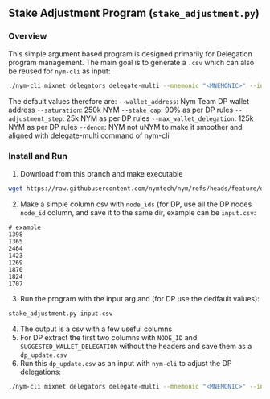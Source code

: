 ## Stake Adjustment Program (`stake_adjustment.py`)

### Overview

This simple argument based program is designed primarily for Delegation program management.
The main goal is to generate a `.csv` which can also be reused for `nym-cli` as input:
```sh
./nym-cli mixnet delegators delegate-multi --mnemonic "<MNEMONIC>" --input <PATH>/<FILE>.csv
```

The default values therefore are:
`--wallet_address`: Nym Team DP wallet address
`--saturation`: 250k NYM
`--stake_cap`: 90% as per DP rules
`--adjustment_step`: 25k NYM as per DP rules
`--max_wallet_delegation`: 125k NYM as per DP rules
`--denom`: NYM not uNYM to make it smoother and aligned with delegate-multi command of nym-cli

### Install and Run

1. Download from this branch and make executable
```sh
wget https://raw.githubusercontent.com/nymtech/nym/refs/heads/feature/operators/delegation-program-adjuster/scripts/delegation-program/stake_adjustment.py && chmod u+x stake_adjustment.py 
```
2. Make a simple column csv with `node_ids` (for DP, use all the DP nodes `node_id` column, and save it to the same dir, example can be `input.csv`:
```csv
# example
1398
1365
2464
1423
1269
1870
1824
1707
```
3. Run the program with the input arg and (for DP use the dedfault values):
```sh
stake_adjustment.py input.csv
```

4. The output is a csv with a few useful columns
5. For DP extract the first two columns with `NODE_ID` and `SUGGESTED_WALLET_DELEGATION` without the headers and save them as a `dp_update.csv`
6. Run this `dp_update.csv` as an input with `nym-cli` to adjust the DP delegations:
```sh
./nym-cli mixnet delegators delegate-multi --mnemonic "<MNEMONIC>" --input dp_update.csv
```
